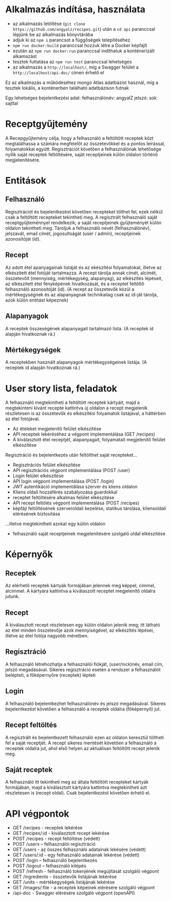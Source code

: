 # Alkalmazás indítása, használata

-  az alkalmazás letöltése (`git clone https://github.com/angyalz/recipes.git`) után a `cd api` paranccsal lépjünk be az alkalmazás könyvtárába
-  adjuk ki az `npm i` parancsot a függőségek telepítéséhez
-  `npm run docker:build` paranccsal hozzuk létre a Docker képfájlt
-  ezután az `npm run docker:run` paranccsal indíthatuk a konténerizált alkamazást
-  tesztek futtatása az `npm run test` paranccsal lehetséges
-  az alkalmazás a `http://localhost/`, míg a Swagger felület a `http://localhost/api-doc/` címen érhető el

Ez az alkalmazás a működéséhez mongo Atlas adatbázist használ, míg a tesztek lokális, a konténerben található adatbázison futnak

Egy lehetséges bejelentkezési adat: 
felhasználónév: angyalZ 
jelszó: sok sajttal

# Receptgyűjtemény

A Recepgyűjtemény célja, hogy a felhasználó a feltöltött receptek közt megtalálhassa a számára megfelelőt az összetevőkkel és a pontos leírással, folyamatokkal együtt. Regisztrációt követően a felhasználónak lehetősége nyílik saját receptek feltöltésére, saját receptjeinek külön oldalon történő megjelenítésére.
# Entitások
## Felhasználó
Regisztrációt és bejelentkezést követően recepteket tölthet fel, ezek nélkül csak a feltöltött recepteket tekintheti meg. 
A regisztrált felhasználó saját receptgyűjteménnyel rendelkezik; a saját receptjeinek gyűjteményét külön oldalon tekintheti meg. 
Tároljuk a felhasználó nevét (felhasználónév), jelszavát, email címét, jogosultságát (user / admin), receptjeinek azonosítóját (id).

## Recept
Az adott étel apanyagainak listáját és az ekészítési folyamatokat, illetve az elkészített étel fotóját tartalmazza.
A recept tárolja annak címét, alcímét, összetevőit (mennyiség, mértékegység, alapanyag), az elkészítés lépéseit, az elkészített étel fényképének hivatkozását, és a receptet feltöltő felhasználó azonosítóját (id).
(A recept az összetevők közül a mértékegységnek és az alapanyagnak technikailag csak az id-ját tárolja, azok külön entitást képeznek)
## Alapanyagok
A receptek összeségének alapanyagait tartalmazó lista. (A receptek id alapján hivatkoznak rá.)
## Mértékegységek
A receptekben használt alapanyagok mértékegységeinek listája. (A receptek id alapján hivatkoznak rá.)


# User story lista, feladatok

A felhasználó megtekintheti a feltöltött receptek kártyáit, majd a megtekinteni kívánt recepte kattintva új oldalon a recept megjelenik részletesen is az összetevők és elkészítési folyamatok listájával, a háttérben az étel fotójával.

- Az ételeket megjelenítő felület elkészítése 
- API receptek lekéréséhez a végpont implementálása (GET /recipes)
- A kiválasztott étel receptjét, alapanyagait, folyamatait megjelenítő felület elkészítése 

Regisztráció és bejelentkezés után feltölthet saját recepteket...

- Regisztrációs felület elkészítése 
- API regisztrációs végpont implementálása (POST /user)
- Login felület elkészítése 
- API login végpont implementálása (POST /login)
- JWT autentikáció implementálása szerver és kliens oldalon
- Kliens oldali hozzáférés szabályozása guardokkal
- receptet feltöltésére alkalmas felület elkészítése 
- API recept feltölés végpont implementálása (POST /recipes)
- képfájl feltöltésének szerveroldali kezelése, statikus tárolása, kliensoldali elérésének biztosítása

...illetve megtekintheti azokat egy külön oldalon
- felhasználó saját receptjeinek megjelenítésére szolgáló oldal elkészítése 


# Képernyők

## Receptek
Az elérhető receptek kártyák formájában jelennek meg képpel, címmel, alcímmel. A kártyára kattintva a kiválaszott receptet megjelenítő oldalra jutunk.

## Recept
A kiválasztott recept részletesen egy külön oldalon jelenik meg; itt látható az étel minden összetevője azok mennyiségével, az elkészítés lépései, illetve az étel fotója nagyobb méretben.
## Regisztráció
A felhasználó létrehozhatja a felhasználói fiókját, (user/nick)név, email cím, jelszó megadásával. Sikeres regisztráció esetén a rendszer a felhasználót belépteti, a főképernyőre (receptek) lépteti

## Login
A felhasználó bejelentkezhet felhasználónév és jelszó megadásával. Sikeres bejelentkezést követően a felhasználó a receptek oldalra (főképernyő) jut.

## Recept feltöltés
A regisztrált és bejelentkezett felhasználó ezen az oldalon keresztül töltheti fel a saját receptjét. A recept sikeres mentését követően a felhasználó a receptek oldalra jut, ahol első helyen az aktuálisan feltöltött recept jelenik meg.

## Saját receptek
A felhasználó itt tekintheti meg az általa feltöltött recepteket kártyák formájában, majd a kiválasztott kártyára kattintva megtekintheti azt részletesen is (recept oldal). Csak bejelentkezést követően érhető el.

# API végpontok

- GET /recipes - receptek lekérése
- GET /recipes/:id - kiválasztott recept lekérése
- POST /recipes - recept feltöltése (védett)
- POST /users – felhasználói regisztráció
- GET /users - az összes felhasználó adatainak lekésére (védett)
- GET /users/:id - egy felhasználó adatainak lekérése (védett)
- POST /login – felhasználó bejelentkezés
- POST /logout – felhasználó kilépés
- POST /refresh - felhasználó tokenjének megújítását szolgáló végpont
- GET /ingredients - összetevők listájának lekérése
- GET /units - mértékegységek listájának lekérése
- GET /images/:file - a receptek képeinek elérésére szolgáló végpont
- /api-doc - Swagger elérésére szolgáló végpont (openAPI)

